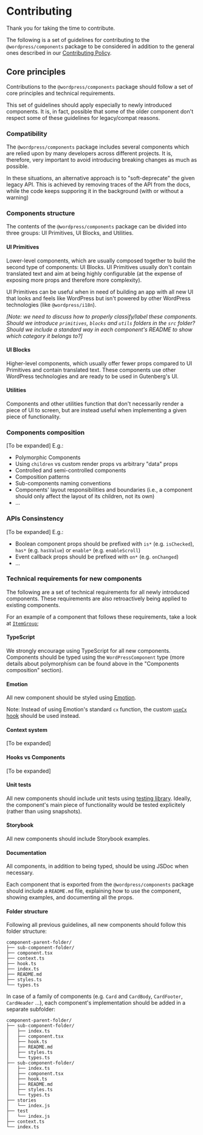 # Contributing

Thank you for taking the time to contribute.

The following is a set of guidelines for contributing to the `@wordpress/components` package to be considered in addition to the general ones described in our [Contributing Policy](/CONTRIBUTING.md).

## Core principles

Contributions to the `@wordpress/components` package should follow a set of core principles and technical requirements.

This set of guidelines should apply especially to newly introduced components. It is, in fact, possible that some of the older component don't respect some of these guidelines for legacy/compat reasons.

### Compatibility

The `@wordpress/components` package includes several components which are relied upon by many developers across different projects. It is, therefore, very important to avoid introducing breaking changes as much as possible.

In these situations, an alternative approach is to "soft-deprecate" the given legacy API. This is achieved by removing traces of the API from the docs, while the code keeps supporing it in the background (with or without a warning)

### Components structure

The contents of the `@wordpress/components` package can be divided into three groups: UI Primitives, UI Blocks, and Utilities.

#### UI Primitives

Lower-level components, which are usually composed together to build the second type of components: UI Blocks. UI Primitives usually don't contain translated text and aim at being highly configurable (at the expense of exposing more props and therefore more complexity).

UI Primitives can be useful when in need of building an app with all new UI that looks and feels like WordPress but isn't powered by other WordPress technologies (like `@wordpress/i18n`).

_[Note: we need to discuss how to properly classify/label these components. Should we introduce `primitives`, `blocks` and `utils` folders in the `src` folder? Should we include a standard way in each component's README to show which category it belongs to?]_

#### UI Blocks

Higher-level components, which usually offer fewer props compared to UI Primitives and contain translated text. These components use other WordPress technologies and are ready to be used in Gutenberg's UI.

#### Utilities

Components and other utilities function that don't necessarily render a piece of UI to screen, but are instead useful when implementing a given piece of functionality.

### Components composition

[To be expanded] E.g.:

- Polymorphic Components
- Using `children` vs custom render props vs arbitrary "data" props
- Controlled and semi-controlled components
- Composition patterns
- Sub-components naming conventions
- Components' layout responsibilities and boundaries (i.e., a component should only affect the layout of its children, not its own)
- ...

### APIs Consinstency

[To be expanded] E.g.:

- Boolean component props should be prefixed with `is*` (e.g. `isChecked`), `has*` (e.g. `hasValue`) or `enable*` (e.g. `enableScroll`)
- Event callback props should be prefixed with `on*` (e.g. `onChanged`)
- ...

### Technical requirements for new components

The following are a set of technical requirements for all newly introduced components. These requirements are also retroactively being applied to existing components.

For an example of a component that follows these requirements, take a look at [`ItemGroup`](/packages/components/src/item-group);

#### TypeScript

We strongly encourage using TypeScript for all new components. Components should be typed using the `WordPressComponent` type (more details about polymorphism can be found above in the "Components composition" section).

#### Emotion

All new component should be styled using [Emotion](https://emotion.sh/docs/introduction).

Note: Instead of using Emotion's standard `cx` function, the custom [`useCx` hook](/packages/components/src/utils/hooks/use-cx.ts) should be used instead.

#### Context system

[To be expanded]

#### Hooks vs Components

[To be expanded]

#### Unit tests

All new components should include unit tests using [testing library](https://testing-library.com/). Ideally, the component's main piece of functionality would be tested explicitely (rather than using snapshots).

#### Storybook

All new components should include Storybook examples.

#### Documentation

All components, in addition to being typed, should be using JSDoc when necessary.

Each component that is exported from the `@wordpress/components` package should include a `README.md` file, explaining how to use the component, showing examples, and documenting all the props.

#### Folder structure

Following all previous guidelines, all new components should follow this folder structure:

```
component-parent-folder/
├── sub-component-folder/
├── component.tsx
├── context.ts
├── hook.ts
├── index.ts
├── README.md
├── styles.ts
└── types.ts
```

In case of a family of components (e.g. `Card` and `CardBody`, `CardFooter`, `CardHeader` ...), each component's implementation should be added in a separate subfolder:

```
component-parent-folder/
├── sub-component-folder/
│   ├── index.ts
│   ├── component.tsx
│   ├── hook.ts
│   ├── README.md
│   ├── styles.ts
│   └── types.ts
├── sub-component-folder/
│   ├── index.ts
│   ├── component.tsx
│   ├── hook.ts
│   ├── README.md
│   ├── styles.ts
│   └── types.ts
├── stories
│   └── index.js
├── test
│   └── index.js
├── context.ts
└── index.ts
```
